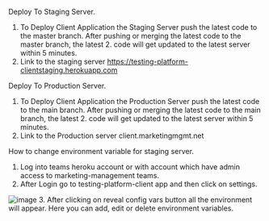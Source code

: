 Deploy To Staging Server.
1. To Deploy Client Application the Staging Server push the latest code to the master branch. After pushing or merging the latest code to the master branch, the latest 2. code will get updated to the latest server within 5 minutes.
3. Link to the staging server https://testing-platform-clientstaging.herokuapp.com 

Deploy To Production Server.
1. To Deploy Client Application the Production Server push the latest code to the main branch. After pushing or merging the latest code to the main branch, the latest 2. code will get updated to the latest server within 5 minutes.
3. Link to the Production server client.marketingmgmt.net

How to change environment variable for staging server.
1. Log into teams heroku account or with account which have admin access to marketing-management teams.
2. After Login go to testing-platform-client app and then click on settings. 

![image](https://user-images.githubusercontent.com/50096917/209548870-011ec664-649e-4a45-9db1-276e45c1dc42.png)
3. After clicking on reveal config vars button all the environment will appear. Here you can add, edit or delete environment variables.
